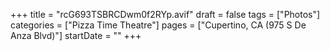 +++
title = "rcG693TSBRCDwm0f2RYp.avif"
draft = false
tags = ["Photos"]
categories = ["Pizza Time Theatre"]
pages = ["Cupertino, CA (975 S De Anza Blvd)"]
startDate = ""
+++
